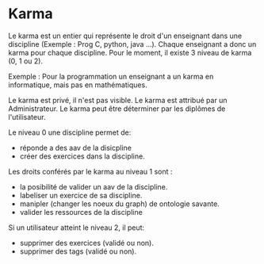 # Karma

Le karma est un entier qui représente le droit d'un enseignant dans une discipline (Exemple : Prog C, python, java ...).
Chaque enseignant a donc un karma pour chaque discipline. Pour le moment, il existe 3 niveau de karma (0, 1 ou 2).

Exemple : Pour la programmation un enseignant a un karma en informatique, mais pas en mathématiques.

Le karma est privé, il n'est pas visible.
Le karma est attribué par un Administrateur.
Le karma peut être déterminer par les diplômes de l'utilisateur.

Le niveau 0 une discipline permet de:
- réponde a des aav de la disicpline
- créer des exercices dans la discipline.

Les droits conférés par le karma au niveau 1 sont :
- la posibilité de valider un aav de la discipline.
- labeliser un exercice de sa discipline.
- manipler (changer les noeux du graph) de ontologie savante.
- valider les ressources de la discipline 

Si un utilisateur atteint le niveau 2, il peut:
* supprimer des exercices (validé ou non).
* supprimer des tags (validé ou non).


